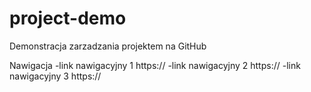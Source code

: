# project-demo

Demonstracja zarzadzania projektem na GitHub

Nawigacja
-link nawigacyjny 1 https://
-link nawigacyjny 2 https://
-link nawigacyjny 3 https://
